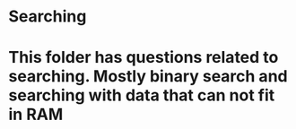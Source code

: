 # Searching
# This folder has questions related to searching. Mostly binary search and searching with data that can not fit in RAM
